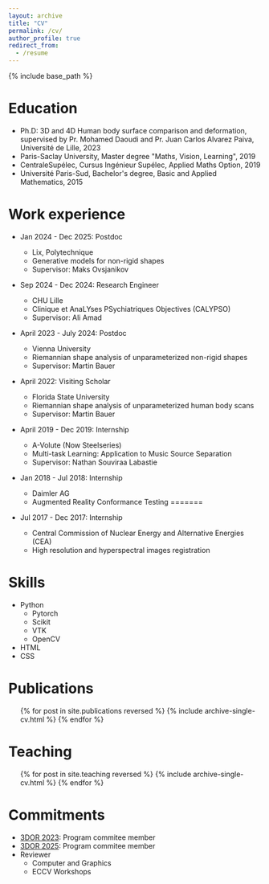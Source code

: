```yaml
---
layout: archive
title: "CV"
permalink: /cv/
author_profile: true
redirect_from:
  - /resume
---
```


{% include base_path %}

Education
======
* Ph.D: 3D and 4D Human body surface comparison and deformation, supervised by Pr. Mohamed Daoudi and
Pr. Juan Carlos Alvarez Paiva, Université de Lille, 2023
* Paris-Saclay University, Master degree "Maths, Vision, Learning", 2019
* CentraleSupélec, Cursus Ingénieur Supélec, Applied Maths Option, 2019
* Université Paris-Sud, Bachelor's degree, Basic and Applied Mathematics, 2015


Work experience
======
* Jan 2024 - Dec 2025: Postdoc
  * Lix, Polytechnique
  * Generative models for non-rigid shapes
  * Supervisor: Maks Ovsjanikov

* Sep 2024 - Dec 2024: Research Engineer
  * CHU Lille
  * Clinique et AnaLYses PSychiatriques Objectives (CALYPSO)
  * Supervisor: Ali Amad

* April 2023 - July 2024: Postdoc
  * Vienna University
  * Riemannian shape analysis of unparameterized non-rigid shapes
  * Supervisor: Martin Bauer

* April 2022: Visiting Scholar
  * Florida State University
  * Riemannian shape analysis of unparameterized human body scans
  * Supervisor: Martin Bauer

* April 2019 - Dec 2019: Internship
  * A-Volute (Now Steelseries)
  * Multi-task Learning: Application to Music Source Separation
  * Supervisor: Nathan Souviraa Labastie

* Jan 2018 - Jul 2018: Internship
  * Daimler AG
  * Augmented Reality Conformance Testing
=======
* Jul 2017 - Dec 2017: Internship
  * Central Commission of Nuclear Energy and Alternative Energies (CEA)
  * High resolution and hyperspectral images registration

Skills
======
* Python
  * Pytorch
  * Scikit
  * VTK
  * OpenCV
* HTML
* CSS

Publications
======
  <ul>{% for post in site.publications reversed %}
    {% include archive-single-cv.html %}
  {% endfor %}</ul>
  
<!-- Talks
======
  <ul>{% for post in site.talks reversed %}
    {% include archive-single-talk-cv.html %}
  {% endfor %}</ul> -->
  
Teaching
======
  <ul>{% for post in site.teaching reversed %}
    {% include archive-single-cv.html %}
  {% endfor %}</ul>
  
Commitments
======
* [3DOR 2023](https://sites.google.com/view/3dor2023/organizers): Program commitee member
* [3DOR 2025](https://3dor.cs.ucl.ac.uk/organizers_1): Program commitee member
* Reviewer
  * Computer and Graphics
  * ECCV Workshops


